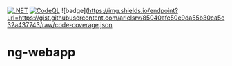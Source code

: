 [![.NET](https://github.com/arielsrv/ng-webapp/actions/workflows/dotnet.yml/badge.svg)](https://github.com/arielsrv/ng-webapp/actions/workflows/dotnet.yml)
[![CodeQL](https://github.com/arielsrv/ng-webapp/actions/workflows/codeql-analysis.yml/badge.svg)](https://github.com/arielsrv/ng-webapp/actions/workflows/codeql-analysis.yml)
![badge](https://img.shields.io/endpoint?url=https://gist.githubusercontent.com/arielsrv/85040afe50e9da55b30ca5e32a437743/raw/code-coverage.json

# ng-webapp
